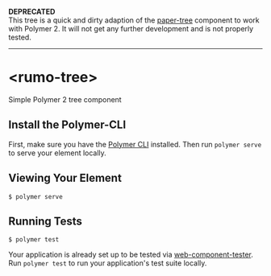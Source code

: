 **DEPRECATED**  
This tree is a quick and dirty adaption of the [paper-tree](https://github.com/vpusher/paper-tree) component to work with Polymer 2. It will not get any further development and is not properly tested.

---

# \<rumo-tree\>

Simple Polymer 2 tree component

## Install the Polymer-CLI

First, make sure you have the [Polymer CLI](https://www.npmjs.com/package/polymer-cli) installed. Then run `polymer serve` to serve your element locally.

## Viewing Your Element

```
$ polymer serve
```

## Running Tests

```
$ polymer test
```

Your application is already set up to be tested via [web-component-tester](https://github.com/Polymer/web-component-tester). Run `polymer test` to run your application's test suite locally.
